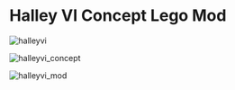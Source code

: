 # Halley VI Concept Lego Mod

![halleyvi](https://github.com/TheMindVirus/icepack/blob/main/screenshots/halleyvi/icecaves/halleyvi/HalleyVI.png)

![halleyvi_concept](https://github.com/TheMindVirus/icepack/blob/main/screenshots/icecaves/halleyvi/HalleyVI_concept.png)

![halleyvi_mod](https://github.com/TheMindVirus/icepack/blob/main/screenshots/icecaves/halleyvi/HalleyVI_mod.png)
